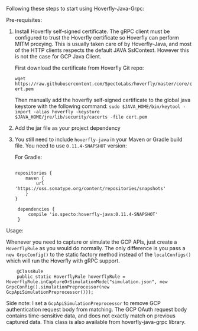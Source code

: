 Following these steps to start using Hoverfly-Java-Grpc: 

Pre-requisites:
1. Install Hoverfly self-signed certificate. 
   The gRPC client must be configured to trust the Hoverfly certificate so Hoverfly can perform MITM proxying. This is usually taken care of 
   by Hoverfly-Java, and most of the HTTP clients respects the default JAVA SslContext. However this is not the case for GCP Java Client.
   
   First download the certificate from Hoverfly Git repo: 
   
   `wget https://raw.githubusercontent.com/SpectoLabs/hoverfly/master/core/cert.pem`
   
   Then manually add the hoverfly self-signed certificate to the global java keystore with the following command: 
   `sudo $JAVA_HOME/bin/keytool -import -alias hoverfly -keystore $JAVA_HOME/jre/lib/security/cacerts -file cert.pem`
   
2. Add the jar file as your project dependency

3. You still need to include `hoverfly-java` in your Maven or Gradle build file. 
   You need to use `0.11.4-SNAPSHOT` version:
   
   For Gradle: 
   ```

   repositories {
       maven {
           url 'https://oss.sonatype.org/content/repositories/snapshots'
       }
   }

    dependencies {
        compile 'io.specto:hoverfly-java:0.11.4-SNAPSHOT'
    }
    ```


Usage:

Whenever you need to capture or simulate the GCP APIs, just create a `HoverflyRule` as you would do normally. The only difference is you pass a `new GrpcConfig()` to the static factory method instead of the `localConfigs()` which will run the Hoverfly with gRPC support. 

```$java
    @ClassRule
    public static HoverflyRule hoverflyRule = HoverflyRule.inCaptureOrSimulationMode("simulation.json", new GrpcConfig().simulationPreprocessor(new GcpApiSimulationPreprocessor()));
```

Side note: I set a `GcpApiSimulationPreprocessor` to remove GCP authentication request body from matching. The GCP OAuth request body contains time-sensitive data, and does not exactly match on previous captured data. This class is also available from hoverfly-java-grpc library.
